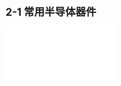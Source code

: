 # 2-1 常用半导体器件

<object data="2-1 常用半导体器件.pdf" type="application/pdf" width="150%" height="800">
    <embed src="2-1 常用半导体器件.pdf" type="application/pdf" />
</object>